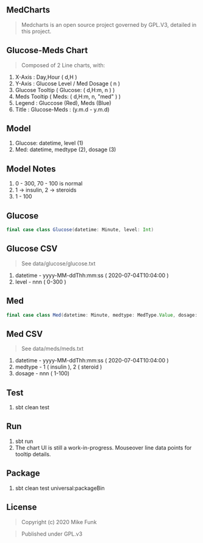 MedCharts
---------
>Medcharts is an open source project governed by GPL.V3, detailed in this project.

Glucose-Meds Chart
------------------
>Composed of 2 Line charts, with:
1. X-Axis : Day,Hour ( d,H )
2. Y-Axis : Glucose Level / Med Dosage ( n )
3. Glucose Tooltip ( Glucose: ( d,H:m, n ) )
4. Meds Tooltip ( Meds: ( d,H:m, n, "med" ) )
5. Legend : Gluccose (Red), Meds (Blue)
6. Title : Glucose-Meds : (y.m.d - y.m.d)

Model
-----
1. Glucose: datetime, level (1)
2. Med: datetime, medtype (2), dosage (3)

Model Notes
-----------
1. 0 - 300, 70 - 100 is normal
2. 1 -> insulin, 2 -> steroids
3. 1 - 100 

Glucose
-------
```scala
final case class Glucose(datetime: Minute, level: Int)
```

Glucose CSV
-----------
>See data/glucose/glucose.txt
1. datetime - yyyy-MM-ddThh:mm:ss ( 2020-07-04T10:04:00 )
2. level - nnn ( 0-300 )

Med
---
```scala
final case class Med(datetime: Minute, medtype: MedType.Value, dosage: Int)
```

Med CSV
-------
>See data/meds/meds.txt
1. datetime - yyyy-MM-ddThh:mm:ss ( 2020-07-04T10:04:00 )
2. medtype - 1 ( insulin ), 2 ( steroid )
3. dosage - nnn ( 1-100) 

Test
----
1. sbt clean test

Run
---
1. sbt run
2. The chart UI is still a work-in-progress. Mouseover line data points for tooltip details.

Package
-------
1. sbt clean test universal:packageBin

License
-------
>Copyright (c) 2020 Mike Funk

>Published under GPL.v3